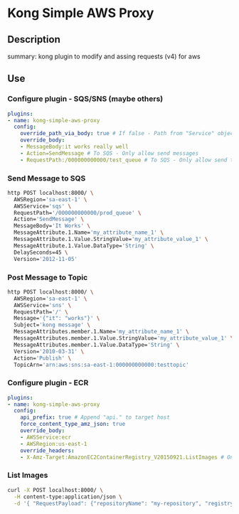 # Kong Simple AWS Proxy

## Description

summary: kong plugin to modify and assing requests (v4) for aws

## Use

### Configure plugin - SQS/SNS (maybe others)

```yaml
plugins:
- name: kong-simple-aws-proxy
  config:
    override_path_via_body: true # If false - Path from "Service" object - Needed if body contains RequestPath
    override_body:
    - MessageBody:it works really well
    - Action=SendMessage # To SQS - Only allow send messages
    - RequestPath:/000000000000/test_queue # To SQS - Only allow send to this queue
```

### Send Message to SQS

```bash
http POST localhost:8000/ \
  AWSRegion='sa-east-1' \
  AWSService='sqs' \
  RequestPath='/000000000000/prod_queue' \
  Action='SendMessage' \
  MessageBody='It Works' \
  MessageAttribute.1.Name='my_attribute_name_1' \
  MessageAttribute.1.Value.StringValue='my_attribute_value_1' \
  MessageAttribute.1.Value.DataType='String' \
  DelaySeconds=45 \
  Version='2012-11-05'
```

### Post Message to Topic

```bash
http POST localhost:8000/ \
  AWSRegion='sa-east-1' \
  AWSService='sns' \
  RequestPath='/' \
  Message='{"it": "works"}' \
  Subject='kong message' \
  MessageAttributes.member.1.Name='my_attribute_name_1' \
  MessageAttributes.member.1.Value.StringValue='my_attribute_value_1' \
  MessageAttributes.member.1.Value.DataType='String' \
  Version='2010-03-31' \
  Action='Publish' \
  TopicArn='arn:aws:sns:sa-east-1:000000000000:testtopic'  
``` 

### Configure plugin - ECR

```yaml
plugins:
- name: kong-simple-aws-proxy
  config:
    api_prefix: true # Append "api." to target host
    force_content_type_amz_json: true
    override_body:
    - AWSService:ecr
    - AWSRegion:us-east-1
    override_headers:
    - X-Amz-Target:AmazonEC2ContainerRegistry_V20150921.ListImages # Only perform ListImages
```

### List Images

```bash
curl -X POST localhost:8000/ \
  -H content-type:application/json \
  -d '{ "RequestPayload": {"repositoryName": "my-repository", "registryId": "000000000000"} }'
```
